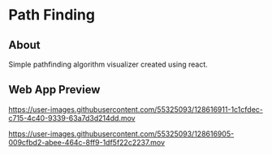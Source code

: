 # Path Finding

## About
Simple pathfinding algorithm visualizer created using react.

## Web App Preview

https://user-images.githubusercontent.com/55325093/128616911-1c1cfdec-c715-4c40-9339-63a7d3d214dd.mov

https://user-images.githubusercontent.com/55325093/128616905-009cfbd2-abee-464c-8ff9-1df5f22c2237.mov
